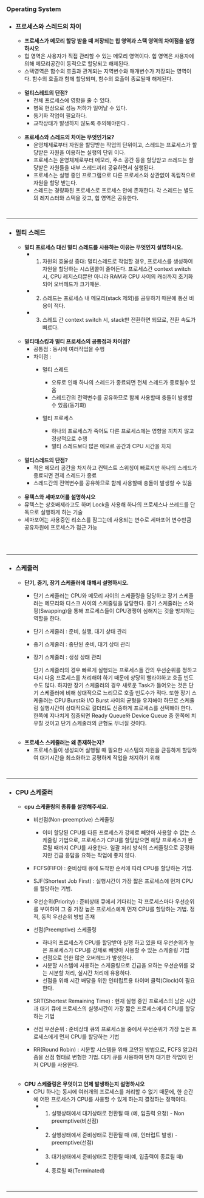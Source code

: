 
### Operating System

  - ### 프로세스와 스레드의 차이
    
     - <strong>프로세스가 메모리 할당 받을 때 저장되는 힙 영역과 스택 영역의 차이점을 설명하시오</strong>
      - 힙 영역은 사용자가 직접 관리할 수 있는 메모리 영역이다. 힙 영역은 사용자에 의해 메모리공간이 동적으로 할당되고 해제된다. 
      - 스택영역은 함수의 호출과 관계되는 지역변수와 매개변수가 저장되는 영역이다. 함수의 호출과 함께 할당되며, 
함수의 호출이 종료될때 해제된다.

    <br>
    
    - <strong>멀티스레드의 단점?</strong>
      - 전체 프로세스에 영향을 줄 수 있다.  
      - 병목 현상으로 성능 저하가 일어날 수 있다.
      - 동기화 작업이 필요하다.
      - 교착상태가 발생하지 않도록 주의해야한다 .

    <br>
  
    - <strong>프로세스와 스레드의 차이는 무엇인가요?</strong>
      - 운영체제로부터 자원을 할당받는 작업의 단위이고, 스레드는 프로세스가 할당받은 자원을 이용하는 실행의 단위 이다. 
      - 프로세스는 운영체제로부터 메모리, 주소 공간 등을 할당받고 쓰레드는 할당받은 자원들을 내부 스레드끼리 공유하면서 실행된다.
      - 프로세스는 실행 중인 프로그램으로 다른 프로세스와 상관없이 독립적으로 자원을 할당 받는다.
      - 스레드는 경량화된 프로세스로 프로세스 안에 존재한다. 각 스레드는 별도의 레지스터와 스택을 갖고, 힙 영역은 공유한다.  
  
<br>
<hr>
  
  
  - ### 멀티 스레드

    - <strong>멀티 프로세스 대신 멀티 스레드를 사용하는 이유는 무엇인지 설명하시오.</strong>
      - 1. 자원의 효율성 증대: 멀티스레드로 작업할 경우, 프로세스를 생성하여 자원을 할당하는 시스템콜이 줄어든다. 프로세스간 context switch 시, CPU 레지스터뿐만 아니라 RAM과 CPU 사이의 캐쉬까지 초기화되어 오버헤드가 크기때문.
      - 2. 스레드는 프로세스 내 메모리(stack 제외)를 공유하기 때문에 통신 비용이 적다.
      - 3. 스레드 간 context switch 시, stack만 전환하면 되므로, 전환 속도가 빠르다.

    <br>
    
    - <strong>멀티태스킹과 멀티 프로세스의 공통점과 차이점?</strong>
      - 공통점 : 동시에 여러작업을 수행
      - 차이점 :  
        - 멀티 스레드  
          - 오류로 인해 하나의 스레드가 종료되면 전체 스레드가 종료될수 있음
          - 스레드간의 전역변수를 공유하므로 함께 사용할때 충돌이 발생할 수 있음(동기화)

        - 멀티 프로세스  
          - 하나의 프로세스가 죽어도 다른 프로세스에는 영향을 끼치지 않고 정상적으로 수행
          - 멀티 스레드보다 많은 메모르 공간과 CPU 시간을 차지
  
    <br>
    
    - <strong>멀티스레드의 단점?</strong>
      - 적은 메모리 공간을 차지하고 컨텍스트 스위칭이 빠르지만 하나의 스레드가 종료되면 전제 스레드가 종료
      - 스레드간의 전역변수를 공유하므로 함께 사용할때 충돌이 발생할 수 있음
  
    <br>
  
      - <strong>뮤텍스와 세마포어를 설명하시오</strong>
      - 뮤텍스는 상호배제라고도 하며  Lock을 사용해 하나의 프로세스나 쓰레드를 단독으로 실행하게 하는 기술
      - 세마포어는 사용중인 리소스를 잠그는데 사용되는 변수로 세마포어 변수만큼 공유자원에 프로세스가 접근 가능
    <br>
    
<br>
<hr>
  
  
  - ### 스케줄러
    - <strong>단기, 중기, 장기 스케줄러에 대해서 설명하시오.</strong>
      - 단기 스케줄러는 CPU와 메모리 사이의 스케줄링을 담당하고 장기 스케줄러는 메모리와 디스크 사이의 스케줄링을 담당한다. 중기 스케줄러는 스와핑(Swapping)을 통해 프로세스들이 CPU경쟁이 심해지는 것을 방지하는 역할을 한다.
      - 단기 스케줄러 : 준비, 실행, 대기 상태 관리
      - 중기 스케줄러 : 중단된 준비, 대기 상태 관리
      - 장기 스케줄러 : 생성 상태 관리  

        단기 스케줄러의 경우 빠르게 실행되는 프로세스들 간의 우선순위를 정하고 다시 다음 프로세스를 처리해야 하기 때문에 상당히 빨라야하고 호출 빈도수도 많다. 하지만 장기 스케줄러의 경우 새로운 Task가 들어오는 것은 단기 스케줄러에 비해 상대적으로 느리므로 호출 빈도수가 적다.
        또한 장기 스케줄러는 CPU Burst와 I/O Burst 사이의 균형을 유지해야 하므로 스케줄링 실행시간이 상대적으로 길더라도 신중하게 프로세스를 선택해야 한다. 한쪽에 지나치게 집중되면 Ready Queue와 Device Queue 중 한쪽에 치우칠 것이고 단기 스케줄러의 균형도 무너질 것이다.
    
    <br>
  
    - <strong>프로세스 스케줄러는 왜 존재하는지?</strong>
      - 프로세스들이 생성되어 실행될 때 필요한 시스템의 자원을 균등하게 할당하여 대기시간을 최소화하고 공평하게 작업을 처지하기 위해
  
<br>
<hr>
  
  
  - ### CPU 스케줄러

    - <strong>cpu 스케줄링의 종류를 설명해주세요.</strong>
      - 비선점(Non-preemptive) 스케줄링
        - 이미 할당된 CPU를 다른 프로세스가 강제로 빼앗아 사용할 수 없는 스케줄링 기법으로, 프로세스가 CPU를 할당받으면 해당 프로세스가 완료될 때까지 CPU를 사용한다. 일괄 처리 방식의 스케줄링으로 공정하지만 긴급 응답을 요하는 작업에 좋지 않다.

      - FCFS(FIFO) : 준비상태 큐에 도착한 순서에 따라 CPU를 할당하는 기법. 
      - SJF(Shortest Job First) : 실행시간이 가장 짧은 프로세스에 먼저 CPU를 할당하는 기법.
      - 우선순위(Priority) : 준비상태 큐에서 기다리는 각 프로세스마다 우선순위를 부여하여 그 중 가장 높은 프로세스에게 먼저 CPU를 할당하는 기법. 정적, 동적 우선순위 방법 존재


      - 선점(Preemptive) 스케줄링
        - 하나의 프로세스가 CPU를 할당받아 실행 하고 있을 때 우선순위가 높은 프로세스가 CPU를 강제로 빼앗아 사용할 수 있는 스케줄링 기법
        - 선점으로 인한 많은 오버헤드가 발생한다.
        - 시분할 시스템에 사용하는 스케줄링으로 긴급을 요하는 우선순위를 갖는 시분할 처리, 실시간 처리에 유용하다.
        - 선점을 위해 시간 배당을 위한 인터럽트용 타이머 클럭(Clock)이 필요한다.

      - SRT(Shortest Remaining Time) : 현재 실행 중인 프로세스의 남은 시간과 대기 큐에 프로세스의 실행시간이 가장 짧은 프로세스에게 CPU를 할당하는 기법

      - 선점 우선순위 : 준비상태 큐의 프로세스들 중에서 우선순위가 가장 높은 프로세스에게 먼저 CPU를 할당하는 기법

      - RR(Round Robin) : 시분할 시스템을 위해 고안된 방법으로, FCFS 알고리즘을 선점 형태로 변형한 기법. 대기 큐를 사용하여 먼저 대기한 작업이 먼저 CPU를 사용한다.


    <br>

    - <strong>CPU 스케줄링은 무엇이고 언제 발생하는지 설명하시오</strong>
      - CPU 하나는 동시에 여러개의 프로세스를 처리할 수 없기 때문에, 한 순간에 어떤 프로세스가 CPU를 사용할 수 있게 하는지 결정하는 정책이다. 
        - 1. 실행상태에서 대기상태로 전환될 때 (예, 입출력 요청) - Non preemptive(비선점)
        - 2. 실행상태에서 준비상태로 전환될 때 (예, 인터럽트 발생) - preemptive(선점)
        - 3. 대기상태에서 준비상태로 전환될 때(예, 입출력이 종료될 때)
        - 4. 종료될 때(Terminated)

  
<br>
<hr>
  
  
  
<br>
